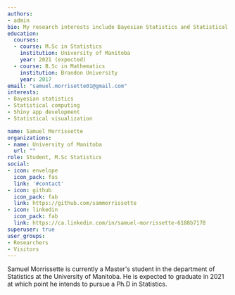 ```yaml
---
authors:
- admin
bio: My research interests include Bayesian Statistics and Statistical Computing.
education:
  courses:
  - course: M.Sc in Statistics 
    institution: University of Manitoba
    year: 2021 (expected)
  - course: B.Sc in Mathematics
    institution: Brandon University
    year: 2017
email: "samuel.morrisette01@gmail.com"
interests:
- Bayesian statistics
- Statistical computing
- Shiny app development
- Statistical visualization

name: Samuel Morrissette
organizations:
- name: University of Manitoba
  url: ""
role: Student, M.Sc Statistics
social:
- icon: envelope
  icon_pack: fas
  link: '#contact'
- icon: github
  icon_pack: fab
  link: https://github.com/sammorrissette
- icon: linkedin
  icon_pack: fab
  link: https://ca.linkedin.com/in/samuel-morrissette-6188b7178
superuser: true
user_groups:
- Researchers
- Visitors
---
```


Samuel Morrissette is currently a Master's student in the department of Statistics at the University of Manitoba. He is expected to graduate in 2021 at which point he intends to pursue a Ph.D in Statistics. 

